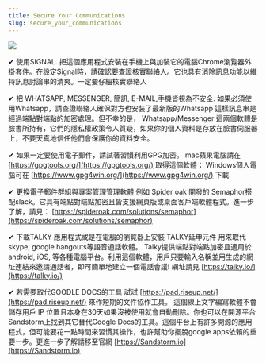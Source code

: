 ```yaml
---
title: Secure Your Communications
slug: secure_your_communications
---
```


![](/images/coverchap_9.jpg)




<span class="highlight_color">✔ 使用SIGNAL.</span> 把這個應用程式安裝在手機上與加裝它的電腦Chrome瀏覧器外掛套件。在設定Signal時，請確認要查證核實聯絡人。它也具有消除訊息功能以維持訊息討論串的清爽。一定要仔細核實聯絡人

<span class="highlight_color">✔ 把 WHATSAPP, MESSENGER, 簡訊, E-MAIL,手機皆視為不安全.</span> 如果必須使用Whatsapp，請查證聯絡人確保對方也安裝了最新版的Whatsapp 這樣訊息串是經過端點對端點的加密處理。但不幸的是， Whatsapp/Messenger 這兩個軟體是臉書所持有，它們的隱私權政策令人質疑，如果你的個人資料是存放在臉書伺服器上，不要天真地信任他們會保護你的資料安全。 

<span class="highlight_color">✔ 如果一定要使用電子郵件，請試著習慣利用GPG加密。</span> mac蘋果電腦請在 [https://gpgtools.org/](https://gpgtools.org/) 取得這個軟體； Windows個人電腦可在 [https://www.gpg4win.org/](https://www.gpg4win.org/) 下載

<span class="highlight_color">✔ 更換電子郵件群組與專案管理管理軟體</span> 例如 Spider oak 開發的 Semaphor搭配slack。它具有端點對端點加密且皆支援網頁版或桌面客戶端軟體程式。進一步了解，請見： [https://spideroak.com/solutions/semaphor](https://spideroak.com/solutions/semaphor)




<span class="highlight_color">✔ 下載TALKY 應用程式或是在電腦的瀏覧器上安裝 TALKY延申元件</span> 用來取代skype, google hangouts等語音通話軟體。 Talky提供端點對端點加密且適用於android, iOS, 等各種電腦平台。利用這個軟體，用戶只要輸入名稱並用生成的網址連結來邀請通話者，即可簡單地建立一個電話會議! 網址請見 [https://talky.io/](https://talky.io/)

<span class="highlight_color">✔ 若需要取代GOODLE DOCS的工具</span> 試試 [https://pad.riseup.net/](https://pad.riseup.net/) 來作短期的文件協作工具。 這個線上文字編寫軟體不會儲存用戶 IP 位置且本身在30天如果沒被使用就會自動刪除。你也可以在開源平台Sandstorm上找到其它替代Google Docs的工具。這個平台上有許多開源的應用程式，但可能要花一點時間來習慣其操作，也許幫助你擺脫google apps依賴的重要一步。更進一步了解請移至官網  [https://Sandstorm.io](https://Sandstorm.io)
